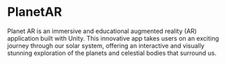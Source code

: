 # PlanetAR
Planet AR is an immersive and educational augmented reality (AR) application built with Unity. This innovative app takes users on an exciting journey through our solar system, offering an interactive and visually stunning exploration of the planets and celestial bodies that surround us.
